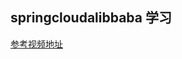 ## springcloudalibbaba 学习
[参考视频地址](https://www.bilibili.com/video/BV18E411x7eT?p=7&spm_id_from=pageDriver&vd_source=ab0d7f31ecb77d9df82fa8718614ac91)